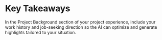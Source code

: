 # Key Takeaways

In the Project Background section of your project experience, include your work history and job-seeking direction so the AI can optimize and generate highlights tailored to your situation.
